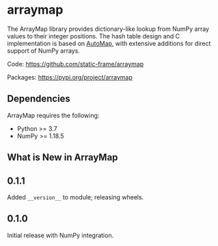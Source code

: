 
arraymap
============

The ArrayMap library provides dictionary-like lookup from NumPy array values to their integer positions. The hash table design and C implementation is based on [AutoMap](https://github.com/brandtbucher/automap), with extensive additions for direct support of NumPy arrays.


Code: https://github.com/static-frame/arraymap

Packages: https://pypi.org/project/arraymap



Dependencies
--------------

ArrayMap requires the following:

- Python >= 3.7
- NumPy >= 1.18.5



What is New in ArrayMap
-------------------------


0.1.1
-------

Added `__version__` to module; releasing wheels.


0.1.0
-------

Initial release with NumPy integration.

